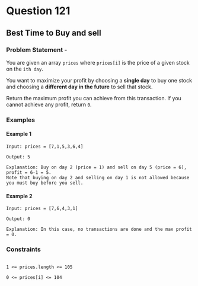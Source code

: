 # Question 121
## Best Time to Buy and sell
### Problem Statement - 

You are given an array `prices` where `prices[i]` is the price of a given stock on the `ith day`.

You want to maximize your profit by choosing a **single day** to buy one stock and choosing a **different day in the future** to sell that stock.

Return the maximum profit you can achieve from this transaction. If you cannot achieve any profit, return `0`.

### Examples
#### Example 1
```
Input: prices = [7,1,5,3,6,4]

Output: 5

Explanation: Buy on day 2 (price = 1) and sell on day 5 (price = 6), profit = 6-1 = 5.
Note that buying on day 2 and selling on day 1 is not allowed because you must buy before you sell.

```

#### Example 2
```
Input: prices = [7,6,4,3,1]

Output: 0

Explanation: In this case, no transactions are done and the max profit = 0.
```
### Constraints
```

1 <= prices.length <= 105

0 <= prices[i] <= 104
```

